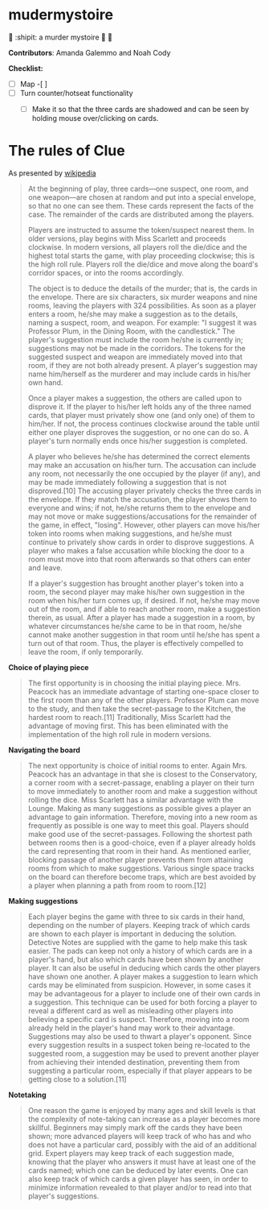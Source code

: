 # mudermystoire
:gun: :shipit: a murder mystoire :syringe: :smoking:

**Contributors**: Amanda Galemmo and Noah Cody

**Checklist:**
-[ ] Map
  -[ ] 
-[ ] Turn counter/hotseat functionality
  -[ ] Make it so that the three cards are shadowed and can be seen by holding mouse over/clicking on cards.
  
  
  
# The rules of Clue 
As presented by [wikipedia](https://en.wikipedia.org/wiki/Cluedo#Rules)
>At the beginning of play, three cards—one suspect, one room, and one weapon—are chosen at random and put into a special envelope, so that no one can see them. These cards represent the facts of the case. The remainder of the cards are distributed among the players.
>
>Players are instructed to assume the token/suspect nearest them. In older versions, play begins with Miss Scarlett and proceeds clockwise. In modern versions, all players roll the die/dice and the highest total starts the game, with play proceeding clockwise; this is the high roll rule. Players roll the die/dice and move along the board's corridor spaces, or into the rooms accordingly.
>
>The object is to deduce the details of the murder; that is, the cards in the envelope. There are six characters, six murder weapons and nine rooms, leaving the players with 324 possibilities. As soon as a player enters a room, he/she may make a suggestion as to the details, naming a suspect, room, and weapon. For example: "I suggest it was Professor Plum, in the Dining Room, with the candlestick." The player's suggestion must include the room he/she is currently in; suggestions may not be made in the corridors. The tokens for the suggested suspect and weapon are immediately moved into that room, if they are not both already present. A player's suggestion may name him/herself as the murderer and may include cards in his/her own hand.
>
>Once a player makes a suggestion, the others are called upon to disprove it. If the player to his/her left holds any of the three named cards, that player must privately show one (and only one) of them to him/her. If not, the process continues clockwise around the table until either one player disproves the suggestion, or no one can do so. A player's turn normally ends once his/her suggestion is completed.
>
>A player who believes he/she has determined the correct elements may make an accusation on his/her turn. The accusation can include any room, not necessarily the one occupied by the player (if any), and may be made immediately following a suggestion that is not disproved.[10] The accusing player privately checks the three cards in the envelope. If they match the accusation, the player shows them to everyone and wins; if not, he/she returns them to the envelope and may not move or make suggestions/accusations for the remainder of the game, in effect, "losing". However, other players can move his/her token into rooms when making suggestions, and he/she must continue to privately show cards in order to disprove suggestions. A player who makes a false accusation while blocking the door to a room must move into that room afterwards so that others can enter and leave.
>
>If a player's suggestion has brought another player's token into a room, the second player may make his/her own suggestion in the room when his/her turn comes up, if desired. If not, he/she may move out of the room, and if able to reach another room, make a suggestion therein, as usual. After a player has made a suggestion in a room, by whatever circumstances he/she came to be in that room, he/she cannot make another suggestion in that room until he/she has spent a turn out of that room. Thus, the player is effectively compelled to leave the room, if only temporarily.
>
**Choice of playing piece**
>The first opportunity is in choosing the initial playing piece. Mrs. Peacock has an immediate advantage of starting one-space closer to the first room than any of the other players. Professor Plum can move to the study, and then take the secret-passage to the Kitchen, the hardest room to reach.[11] Traditionally, Miss Scarlett had the advantage of moving first. This has been eliminated with the implementation of the high roll rule in modern versions.

**Navigating the board**
>The next opportunity is choice of initial rooms to enter. Again Mrs. Peacock has an advantage in that she is closest to the Conservatory, a corner room with a secret-passage, enabling a player on their turn to move immediately to another room and make a suggestion without rolling the dice. Miss Scarlett has a similar advantage with the Lounge. Making as many suggestions as possible gives a player an advantage to gain information. Therefore, moving into a new room as frequently as possible is one way to meet this goal. Players should make good use of the secret-passages. Following the shortest path between rooms then is a good-choice, even if a player already holds the card representing that room in their hand. As mentioned earlier, blocking passage of another player prevents them from attaining rooms from which to make suggestions. Various single space tracks on the board can therefore become traps, which are best avoided by a player when planning a path from room to room.[12]

**Making suggestions**
>Each player begins the game with three to six cards in their hand, depending on the number of players. Keeping track of which cards are shown to each player is important in deducing the solution. Detective Notes are supplied with the game to help make this task easier. The pads can keep not only a history of which cards are in a player's hand, but also which cards have been shown by another player. It can also be useful in deducing which cards the other players have shown one another. A player makes a suggestion to learn which cards may be eliminated from suspicion. However, in some cases it may be advantageous for a player to include one of their own cards in a suggestion. This technique can be used for both forcing a player to reveal a different card as well as misleading other players into believing a specific card is suspect. Therefore, moving into a room already held in the player's hand may work to their advantage. Suggestions may also be used to thwart a player's opponent. Since every suggestion results in a suspect token being re-located to the suggested room, a suggestion may be used to prevent another player from achieving their intended destination, preventing them from suggesting a particular room, especially if that player appears to be getting close to a solution.[11]

**Notetaking**
>One reason the game is enjoyed by many ages and skill levels is that the complexity of note-taking can increase as a player becomes more skillful. Beginners may simply mark off the cards they have been shown; more advanced players will keep track of who has and who does not have a particular card, possibly with the aid of an additional grid. Expert players may keep track of each suggestion made, knowing that the player who answers it must have at least one of the cards named; which one can be deduced by later events. One can also keep track of which cards a given player has seen, in order to minimize information revealed to that player and/or to read into that player's suggestions.

